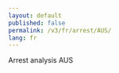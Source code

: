 ```yaml
---
layout: default
published: false
permalink: /v3/fr/arrest/AUS/
lang: fr
---
```


Arrest analysis AUS
